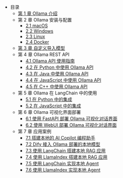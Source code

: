 * 目录
    * [第 1 章 Ollama 介绍](C1/1.%20Ollama%20介绍.md)
    * 第 2 章 Ollama 安装与配置
        * [2.1 macOS](C2/1.%20Ollama%20在%20macOS%20下的安装与配置.md)
        * [2.2 Windows](C2/2.%20Ollama%20在%20Windows%20下的安装与配置.md)
        * [2.3 Linux](C2/3.%20Ollama%20在%20Linux%20下的安装与配置.md)
        * [2.4 Docker](C2/4.%20Ollama%20在%20Docker%20下的安装与配置.md)
    * [第 3 章 自定义导入模型](C3/1.%20自定义导入模型.md)
    * 第 4 章 Ollama REST API
        * [4.1 Ollama API 使用指南](C4/1.%20Ollama%20API%20使用指南.md)
        * [4.2 在 Python 中使用 Ollama API](C4/2.%20在%20Python%20中使用%20Ollama%20API.md)
        * [4.3 在 Java 中使用 Ollama API](C4/3.%20在%20Java%20中使用%20Ollama%20API.md)
        * [4.4 在 JavaScript 中使用 Ollama API](C4/4.%20在%20JavaScript%20中使用%20Ollama%20API.md)
        * [4.5 在 C++ 中使用 Ollama API](C4/5.%20在%20C++%20中使用%20Ollama%20API.md)
    * 第 5 章 Ollama 在 LangChain 中的使用
        * [5.1 在 Python 中的集成](C5/1.%20Ollama%20在%20LangChain%20中的使用%20-%20Python%20集成.md)
        * [5.2 在 JavaScript 中的集成](C5/2.%20Ollama%20在%20LangChain%20中的使用%20-%20JavaScript%20集成.md)
    * 第 6 章 Ollama 可视化界面部署
        * [6.1 使用 FastAPI 部署 Ollama 可视化对话界面](C6/1.%20使用%20FastAPI%20部署%20Ollama%20可视化对话界面.md)
        * [6.2 使用 WebUI 部署 Ollama 可视化对话界面](C6/2.%20使用%20WebUI%20部署%20Ollama%20可视化对话界面.md)
    * 第 7 章 应用案例
        * [7.1 搭建本地的 AI Copilot 编程助手](C7/1.%20搭建本地的%20AI%20Copilot%20编程助手.md)
        * [7.2 Dify 接入 Ollama 部署的本地模型](C7/2.%20Dify%20接入%20Ollama%20部署的本地模型.md)
        * [7.3 使用 LangChain 搭建本地 RAG 应用](C7/3.%20使用%20LangChain%20搭建本地%20RAG%20应用.md)
        * [7.4 使用 LlamaIndex 搭建本地 RAG 应用](C7/4.%20使用%20LlamaIndex%20搭建本地%20RAG%20应用.md)
        * [7.5 使用 LangChain 实现本地 Agent](C7/5.%20使用%20LangChain%20实现本地%20Agent.md)
        * [7.6 使用 LlamaIndex 实现本地 Agent](C7/6.%20使用%20LlamaIndex%20实现本地%20Agent.md)